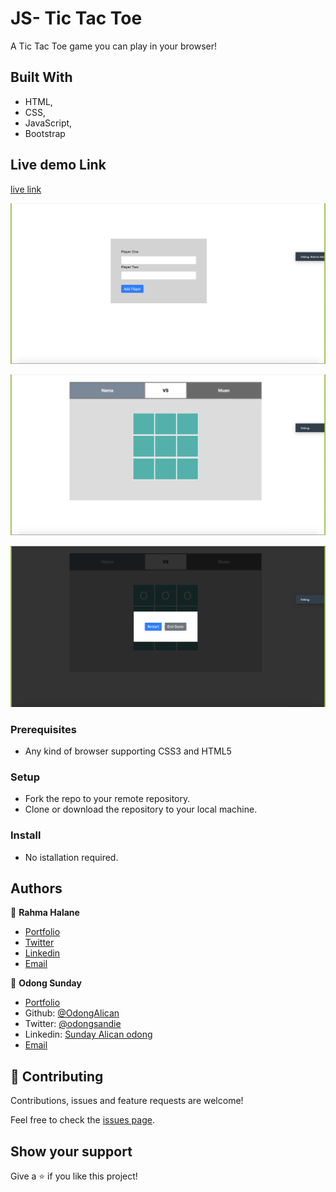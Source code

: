 # JS- Tic Tac Toe

A Tic Tac Toe game you can play in your browser!

## Built With

- HTML,
- CSS,
- JavaScript,
- Bootstrap

## Live demo Link

[live link](https://raw.githack.com/imahnama/JS-tic_tac-toe/feature-factory-functions/index.html)

![Create Book](images/1.png)

![Create Book](images/2.png)

![Create Book](images/3.png)

### Prerequisites

- Any kind of browser supporting CSS3 and HTML5

### Setup

- Fork the repo to your remote repository.
- Clone or download the repository to your local machine.

### Install

- No istallation required.


## Authors

👤 **Rahma Halane**

- [Portfolio](https://raw.githack.com/imahnama/my-portfolio/develop/index.html)
- [Twitter](https://twitter.com/halane_rahma)
- [Linkedin](https://www.linkedin.com/in/rahmahalane/)
- [Email](mailto:Halane.rahma@gmail.com )

👤 **Odong Sunday**

- [Portfolio](https://odongsunday.netlify.app/)
- Github: [@OdongAlican](https://github.com/OdongAlican)
- Twitter: [@odongsandie](https://twitter.com/odongsandie)
- Linkedin: [Sunday Alican odong](https://www.linkedin.com/in/sunday-alican-odong/)
- [Email](mailto:sandieo.2020@gmail.com)


## 🤝 Contributing

Contributions, issues and feature requests are welcome!

Feel free to check the [issues page](https://github.com/imahnama/JS-tic_tac-toe/issues).

## Show your support

Give a ⭐️ if you like this project!
